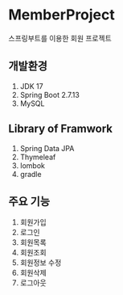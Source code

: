 # MemberProject
스프링부트를 이용한 회원 프로젝트

## 개발환경 
1. JDK 17
2. Spring Boot 2.7.13
3. MySQL

## Library of Framwork
1. Spring Data JPA
2. Thymeleaf
3. lombok
4. gradle

## 주요 기능
1. 회원가입
2. 로그인
3. 회원목록
4. 회원조회
5. 회원정보 수정
6. 회원삭제
7. 로그아웃
